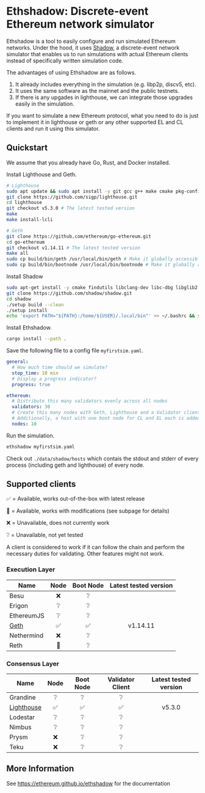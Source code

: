 # Ethshadow: Discrete-event Ethereum network simulator

<!--- ANCHOR: overview (for mdbook) -->

Ethshadow is a tool to easily configure and run simulated Ethereum networks. Under the hood, it uses
[Shadow](https://shadow.github.io/), a discrete-event network simulator that enables us to run simulations with actual
Ethereum clients instead of specifically written simulation code.

The advantages of using Ethshadow are as follows.

1. It already includes everything in the simulation (e.g. libp2p, discv5, etc).
2. It uses the same software as the mainnet and the public testnets.
3. If there is any upgades in lighthouse, we can integrate those upgrades easily in the simulation.

If you want to simulate a new Ethereum protocol, what you need to do is just to implement it in lighthouse or geth or
any other supported EL and CL clients and run it using this simulator.

<!--- ANCHOR_END: overview (for mdbook) -->

## Quickstart

We assume that you already have Go, Rust, and Docker installed.

Install Lighthouse and Geth.
```sh
# Lighthouse
sudo apt update && sudo apt install -y git gcc g++ make cmake pkg-config llvm-dev libclang-dev clang
git clone https://github.com/sigp/lighthouse.git
cd lighthouse
git checkout v5.3.0 # The latest tested version
make
make install-lcli

# Geth
git clone https://github.com/ethereum/go-ethereum.git
cd go-ethereum
git checkout v1.14.11 # The latest tested version
make all
sudo cp build/bin/geth /usr/local/bin/geth # Make it globally accessible
sudo cp build/bin/bootnode /usr/local/bin/bootnode # Make it globally accessible
```

Install Shadow
```sh
sudo apt-get install -y cmake findutils libclang-dev libc-dbg libglib2.0-0 libglib2.0-dev make netbase python3 python3-networkx xz-utils util-linux gcc g++
git clone https://github.com/shadow/shadow.git
cd shadow
./setup build --clean
./setup install
echo 'export PATH="${PATH}:/home/${USER}/.local/bin"' >> ~/.bashrc && source ~/.bashrc
```

Install Ethshadow.
```sh
cargo install --path .
```

Save the following file to a config file `myfirstsim.yaml`.

```yaml
general:
  # How much time should we simulate?
  stop_time: 10 min
  # Display a progress indicator?
  progress: true

ethereum:
  # Distribute this many validators evenly across all nodes
  validators: 30
  # Create this many nodes with Geth, Lighthouse and a Validator client.
  # Additionally, a host with one boot node for CL and EL each is added.
  nodes: 10
```

Run the simulation.
```sh
ethshadow myfirstsim.yaml
```

Check out `./data/shadow/hosts` which contais the stdout and stderr of every process (including geth and lighthouse)
of every node.

## Supported clients

<!--- ANCHOR: supported-clients (for mdbook) -->

✅ = Available, works out-of-the-box with latest release

🚧 = Available, works with modifications (see subpage for details)

❌ = Unavailable, does not currently work

❔ = Unavailable, not yet tested

A client is considered to work if it can follow the chain and perform the necessary duties for validating. Other
features might not work.

### Execution Layer

| Name                         | Node | Boot Node | Latest tested version |
|------------------------------|:----:|:---------:|:---------------------:|
| Besu                         |  ❌  |     ❔    |                       |
| Erigon                       |  ❔  |     ❔    |                       |
| EthereumJS                   |  ❔  |     ❔    |                       |
| [Geth](docs/clients/geth.md) |  ✅  |     ✅    | v1.14.11              |
| Nethermind                   |  ❌  |     ❔    |                       |
| Reth                         |  🚧  |     ❔    |                       |


### Consensus Layer

| Name                                     | Node | Boot Node | Validator Client | Latest tested version |
|------------------------------------------|:----:|:---------:|:----------------:|:---------------------:|
| Grandine                                 |  ❔  |    ❔     |        ❔        |                       |
| [Lighthouse](docs/clients/lighthouse.md) |  ✅  |    ✅     |        ✅        |        v5.3.0         |
| Lodestar                                 |  ❔  |    ❔     |        ❔        |                       |
| Nimbus                                   |  ❔  |    ❔     |        ❔        |                       |
| Prysm                                    |  ❌  |    ❔     |        ❔        |                       |
| Teku                                     |  ❌  |    ❔     |        ❔        |                       |

<!--- ANCHOR_END: supported-clients (for mdbook) -->

## More Information

See https://ethereum.github.io/ethshadow for the documentation
